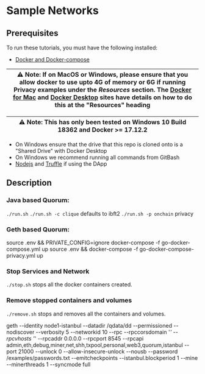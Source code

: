 # Sample Networks

## Prerequisites

To run these tutorials, you must have the following installed:

- [Docker and Docker-compose](https://docs.docker.com/compose/install/)

| ⚠️ **Note**: If on MacOS or Windows, please ensure that you allow docker to use upto 4G of memory or 6G if running Privacy examples under the _Resources_ section. The [Docker for Mac](https://docs.docker.com/docker-for-mac/) and [Docker Desktop](https://docs.docker.com/docker-for-windows/) sites have details on how to do this at the "Resources" heading       |
| ---                                                                                                                                                                                                                                                                                                                                                                                |


| ⚠️ **Note**: This has only been tested on Windows 10 Build 18362 and Docker >= 17.12.2                                                                                                                                                                                                                                                                                              |
| ---                                                                                                                                                                                                                                                                                                                                                                                |

- On Windows ensure that the drive that this repo is cloned onto is a "Shared Drive" with Docker Desktop
- On Windows we recommend running all commands from GitBash
- [Nodejs](https://nodejs.org/en/download/) and [Truffle](https://www.trufflesuite.com/truffle) if using the DApp


## Description

### Java based Quorum:
`./run.sh` 
`./run.sh -c clique` defaults to ibft2
`./run.sh -p onchain` privacy

### Geth based Quorum:
source .env && PRIVATE_CONFIG=ignore docker-compose -f go-docker-compose.yml up
source .env && docker-compose -f go-docker-compose-privacy.yml up




### Stop Services and Network
`./stop.sh` stops all the docker containers created.

### Remove stopped containers and volumes
`./remove.sh` stops and removes all the containers and volumes.

geth --identity node1-istanbul --datadir /qdata/dd --permissioned --nodiscover --verbosity 5 --networkid 10 --rpc --rpccorsdomain '*' --rpcvhosts '*' --rpcaddr 0.0.0.0 --rpcport 8545 --rpcapi admin,eth,debug,miner,net,shh,txpool,personal,web3,quorum,istanbul --port 21000 --unlock 0 --allow-insecure-unlock --nousb --password /examples/passwords.txt --emitcheckpoints --istanbul.blockperiod 1 --mine --minerthreads 1 --syncmode full
